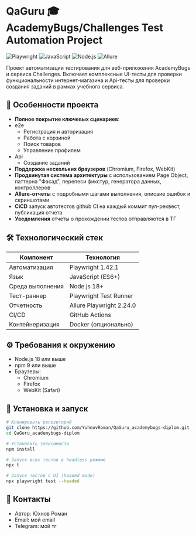 # QaGuru 🎓 AcademyBugs/Challenges Test Automation Project

![Playwright](https://img.shields.io/badge/Playwright-1.42.1-2EAD33?style=flat&logo=playwright)
![JavaScript](https://img.shields.io/badge/JavaScript-ES6+-F7DF1E?style=flat&logo=javascript)
![Node.js](https://img.shields.io/badge/Node.js-18+-339933?style=flat&logo=node.js)
![Allure](https://img.shields.io/badge/Allure_Report-2.24.0-ff69b4?style=flat&logo=allure)

Проект автоматизации тестирования для веб-приложения AcademyBugs и сервиса Challenges. Включает комплексные UI-тесты для проверки функциональности интернет-магазина и Api-тесты для проверки создания заданий в рамках учебного сервиса.

## 🚀 Особенности проекта

- **Полное покрытие ключевых сценариев**:
- e2e
  - Регистрация и авторизация
  - Работа с корзиной
  - Поиск товаров
  - Управление профилем
- Api
  - Создание заданий
- **Поддержка нескольких браузеров** (Chromium, Firefox, WebKit)
- **Продвинутая система архитектуры** с использованием Page Object, паттерна "Фасад", перепеси фикстур, генератора данных, контроллеров
- **Allure-отчеты** с подробными шагами выполнения, описаие ошибок и скриншотами
- **CiCD** запуск автотестов github CI на каждый коммит пул-реквест, публикация отчета
- **Уведомления** отчеты о прохождении тестов отправляются в ТГ

## 🛠 Технологический стек

| Компонент        | Технология                                 |
|------------------|--------------------------------------------|
| Автоматизация    | Playwright 1.42.1                          |
| Язык             | JavaScript (ES6+)                          |
| Среда выполнения | Node.js 18+                                |
| Тест-раннер      | Playwright Test Runner                     |
| Отчетность       | Allure Playwright 2.24.0                   |
| CI/CD            | GitHub Actions                             |
| Контейнеризация  | Docker (опционально)                       |

## ⚙️ Требования к окружению

- Node.js 18 или выше
- npm 9 или выше
- Браузеры:
  - Chromium
  - Firefox
  - WebKit (Safari)

## 🚀 Установка и запуск

```bash
# Клонировать репозиторий
git clone https://github.com/YuhnovRoman/QaGuru_academybugs-diplom.git
cd QaGuru_academybugs-diplom

# Установить зависимости
npm install

# Запуск всех тестов в headless режиме
npx t

# Запуск тестов с UI (headed mode)
npx playwright test --headed
```

## 📧 Контакты
- Автор: Юхнов Роман
- Email: мой email
- Telegram: мой тг
